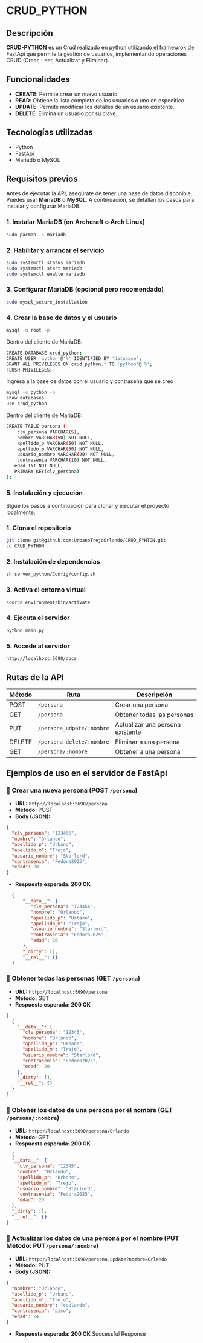 # CRUD_PYTHON
## Descripción 
**CRUD-PYTHON** es un Crud realizado en python utilizando el framewrok de FastApi  que permite la gestión de usuarios, implementando operaciones CRUD (Crear, Leer, Actualizar y Eliminar).
## Funcionalidades

- **CREATE**: Permite crear un nuevo usuario. 
- **READ**: Obtiene la lista completa de los usuarios o uno en especifico.
- **UPDATE**: Permite modificar los detalles de un usuario existente. 
- **DELETE**: Elimina un usuario por su clave. 

## Tecnologías utilizadas
- Python 
- FastApi  
- Mariadb o MySQL  

## Requisitos previos
Antes de ejecutar la API, asegúrate de tener una base de datos disponible. Puedes usar **MariaDB** o **MySQL**. A continuación, se detallan los pasos para instalar y configurar MariaDB:

### 1. Instalar MariaDB (en Archcraft o Arch Linux)

```bash
sudo pacman -S mariadb
```
### 2. Habilitar y arrancar el servicio
```bash
sudo systemctl status mariadb
sudo systemctl start mariadb
sudo systemctl enable mariadb
```
### 3. Configurar MariaDB (opcional pero recomendado)
```bash
sudo mysql_secure_installation
```
### 4. Crear la base de datos y el usuario
```bash
mysql -u root -p
```
Dentro del cliente de MariaDB:
```bash
CREATE DATABASE crud_python;
CREATE USER 'python'@'%' IDENTIFIED BY 'database';
GRANT ALL PRIVILEGES ON crud_python.* TO 'python'@'%';
FLUSH PRIVILEGES;
```
Ingresa a la base de datos con el usuario y contraseña que se creo
```bash
mysql -u python -p
show databases
use crud_python
```
Dentro del cliente de MariaDB:
```bash
CREATE TABLE persona (
	clv_persona VARCHAR(5),
	nombre VARCHAR(50) NOT NULL,
	apellido_p VARCHAR(50) NOT NULL,
	apellido_m VARCHAR(50) NOT NULL,
	usuario_nombre VARCHAR(20) NOT NULL,
	contrasenia VARCHAR(10) NOT NULL,
   edad INT NOT NULL,  
   PRIMARY KEY(clv_persona)
);
```
### 5. Instalación y ejecución
Sigue los pasos a continuación para clonar y ejecutar el proyecto localmente.
### 1. Clona el repositorio
```bash
git clone git@github.com:UrbanoTrejoOrlando/CRUD_PYHTON.git
cd CRUD_PYTHON
```
### 2. Instalación de dependencias
```bash
sh server_python/Config/config.sh
```
### 3. Activa el entorno virtual
```bash
source environment/bin/activate
```
### 4. Ejecuta el servidor
```bash
python main.py
```
### 5. Accede al servidor
```bash
http://localhost:5690/docs
```
## Rutas de la API

| Método |         Ruta               | Descripción                      |
|--------|----------------------------|----------------------------------|
| POST   | `/persona`                 | Crear una persona                |
| GET    | `/persona`                 | Obtener todas las personas       |
| PUT    | `/persona_udpate/:nombre`  | Actualizar una persona existente |
| DELETE | `/persona_delete/:nombre`  | Eliminar a una persona           |
| GET    | `/persona/:nombre`         | Obtener a una persona            |

## Ejemplos de uso en el servidor de FastApi
### 🔸 Crear una nueva persona (POST `/persona`)
- **URL:** `http://localhost:5690/persona`
- **Método:** POST
- **Body (JSON):**
```json
{
  "clv_persona": "123456",
  "nombre": "Orlando",
  "apellido_p": "Urbano",
  "apellido_m": "Trejo",
  "usuario_nombre": "Starlord",
  "contrasenia": "Fedora2025",
  "edad": 20
}
```
- **Respuesta esperada: 200 OK**
```json
  {
      "__data__": {
         "clv_persona": "123456",
         "nombre": "Orlando",
         "apellido_p": "Urbano",
         "apellido_m": "Trejo",
         "usuario_nombre": "Starlord",
         "contrasenia": "Fedora2025",
         "edad": 20
      },
      "_dirty": [],
      "__rel__": {}
  }
```
### 🔸 Obtener todas las personas (GET `/persona`)
- **URL:** `http://localhost:5690/persona`
- **Método:** GET
- **Respuesta esperada: 200 OK**
```json
[
  {
    "__data__": {
      "clv_persona": "12345",
      "nombre": "Orlando",
      "apellido_p": "Urbano",
      "apellido_m": "Trejo",
      "usuario_nombre": "Starlord",
      "contrasenia": "Fedora2025",
      "edad": 20
    },
    "_dirty": [],
    "__rel__": {}
  }
]
```
### 🔸 Obtener los datos de una persona por el nombre (GET `/persona/:nombre`)
- **URL:** `http://localhost:5690/persona/Orlando`
- **Método:** GET
- **Respuesta esperada: 200 OK**
```json
  {
  "__data__": {
    "clv_persona": "12345",
    "nombre": "Orlando",
    "apellido_p": "Urbano",
    "apellido_m": "Trejo",
    "usuario_nombre": "Starlord",
    "contrasenia": "Fedora2025",
    "edad": 20
  },
  "_dirty": [],
  "__rel__": {}
}
```
### 🔸 Actualizar los datos de una persona por el nombre (PUT **Método:** PUT`/persona/:nombre`)
- **URL:** `http://localhost:5690/persona_update?nombre=Orlando`
- **Método:** PUT
- **Body (JSON):**
```json
{
  "nombre": "Orlando",
  "apellido_p": "Urbano",
  "apellido_m": "Trejo",
  "usuario_nombre": "caplando",
  "contrasenia": "piso",
  "edad": 24
}
```
- **Respuesta esperada: 200 OK**
Successful Response

